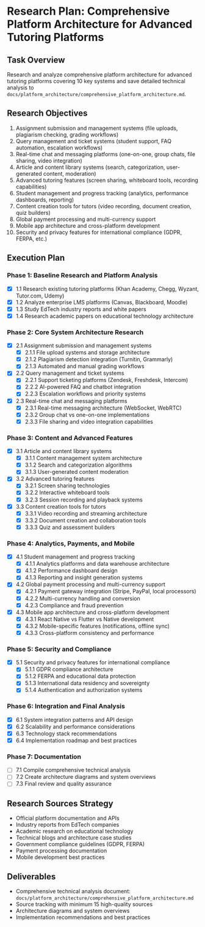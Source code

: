 # Research Plan: Comprehensive Platform Architecture for Advanced Tutoring Platforms

## Task Overview
Research and analyze comprehensive platform architecture for advanced tutoring platforms covering 10 key systems and save detailed technical analysis to `docs/platform_architecture/comprehensive_platform_architecture.md`.

## Research Objectives
1. Assignment submission and management systems (file uploads, plagiarism checking, grading workflows)
2. Query management and ticket systems (student support, FAQ automation, escalation workflows)
3. Real-time chat and messaging platforms (one-on-one, group chats, file sharing, video integration)
4. Article and content library systems (search, categorization, user-generated content, moderation)
5. Advanced tutoring features (screen sharing, whiteboard tools, recording capabilities)
6. Student management and progress tracking (analytics, performance dashboards, reporting)
7. Content creation tools for tutors (video recording, document creation, quiz builders)
8. Global payment processing and multi-currency support
9. Mobile app architecture and cross-platform development
10. Security and privacy features for international compliance (GDPR, FERPA, etc.)

## Execution Plan

### Phase 1: Baseline Research and Platform Analysis
- [x] 1.1 Research existing tutoring platforms (Khan Academy, Chegg, Wyzant, Tutor.com, Udemy)
- [x] 1.2 Analyze enterprise LMS platforms (Canvas, Blackboard, Moodle)
- [x] 1.3 Study EdTech industry reports and white papers
- [x] 1.4 Research academic papers on educational technology architecture

### Phase 2: Core System Architecture Research
- [x] 2.1 Assignment submission and management systems
  - [x] 2.1.1 File upload systems and storage architecture
  - [x] 2.1.2 Plagiarism detection integration (Turnitin, Grammarly)
  - [x] 2.1.3 Automated and manual grading workflows
- [x] 2.2 Query management and ticket systems
  - [x] 2.2.1 Support ticketing platforms (Zendesk, Freshdesk, Intercom)
  - [x] 2.2.2 AI-powered FAQ and chatbot integration
  - [x] 2.2.3 Escalation workflows and priority systems
- [x] 2.3 Real-time chat and messaging platforms
  - [x] 2.3.1 Real-time messaging architecture (WebSocket, WebRTC)
  - [x] 2.3.2 Group chat vs one-on-one implementations
  - [x] 2.3.3 File sharing and video integration capabilities

### Phase 3: Content and Advanced Features
- [x] 3.1 Article and content library systems
  - [x] 3.1.1 Content management system architecture
  - [x] 3.1.2 Search and categorization algorithms
  - [x] 3.1.3 User-generated content moderation
- [x] 3.2 Advanced tutoring features
  - [x] 3.2.1 Screen sharing technologies
  - [x] 3.2.2 Interactive whiteboard tools
  - [x] 3.2.3 Session recording and playback systems
- [x] 3.3 Content creation tools for tutors
  - [x] 3.3.1 Video recording and streaming architecture
  - [x] 3.3.2 Document creation and collaboration tools
  - [x] 3.3.3 Quiz and assessment builders

### Phase 4: Analytics, Payments, and Mobile
- [x] 4.1 Student management and progress tracking
  - [x] 4.1.1 Analytics platforms and data warehouse architecture
  - [x] 4.1.2 Performance dashboard design
  - [x] 4.1.3 Reporting and insight generation systems
- [x] 4.2 Global payment processing and multi-currency support
  - [x] 4.2.1 Payment gateway integration (Stripe, PayPal, local processors)
  - [x] 4.2.2 Multi-currency handling and conversion
  - [x] 4.2.3 Compliance and fraud prevention
- [x] 4.3 Mobile app architecture and cross-platform development
  - [x] 4.3.1 React Native vs Flutter vs Native development
  - [x] 4.3.2 Mobile-specific features (notifications, offline sync)
  - [x] 4.3.3 Cross-platform consistency and performance

### Phase 5: Security and Compliance
- [x] 5.1 Security and privacy features for international compliance
  - [x] 5.1.1 GDPR compliance architecture
  - [x] 5.1.2 FERPA and educational data protection
  - [x] 5.1.3 International data residency and sovereignty
  - [x] 5.1.4 Authentication and authorization systems

### Phase 6: Integration and Final Analysis
- [x] 6.1 System integration patterns and API design
- [x] 6.2 Scalability and performance considerations
- [x] 6.3 Technology stack recommendations
- [x] 6.4 Implementation roadmap and best practices

### Phase 7: Documentation
- [ ] 7.1 Compile comprehensive technical analysis
- [ ] 7.2 Create architecture diagrams and system overviews
- [ ] 7.3 Final review and quality assurance

## Research Sources Strategy
- Official platform documentation and APIs
- Industry reports from EdTech companies
- Academic research on educational technology
- Technical blogs and architecture case studies
- Government compliance guidelines (GDPR, FERPA)
- Payment processing documentation
- Mobile development best practices

## Deliverables
- Comprehensive technical analysis document: `docs/platform_architecture/comprehensive_platform_architecture.md`
- Source tracking with minimum 15 high-quality sources
- Architecture diagrams and system overviews
- Implementation recommendations and best practices